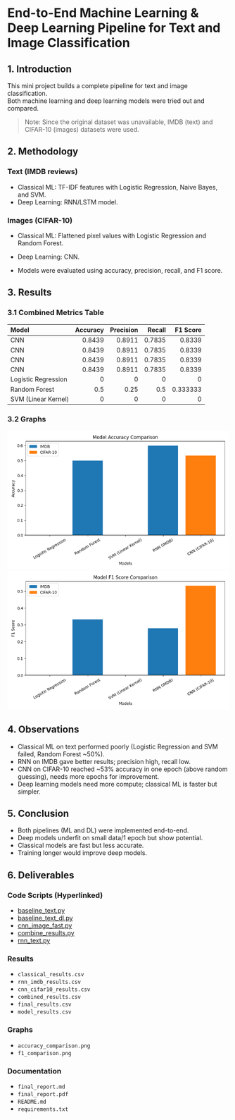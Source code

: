 # End-to-End Machine Learning & Deep Learning Pipeline for Text and Image Classification

## 1. Introduction
This mini project builds a complete pipeline for text and image classification.  
Both machine learning and deep learning models were tried out and compared.

> Note: Since the original dataset was unavailable, IMDB (text) and CIFAR-10 (images) datasets were used.

## 2. Methodology

### Text (IMDB reviews)
- Classical ML: TF-IDF features with Logistic Regression, Naive Bayes, and SVM.
- Deep Learning: RNN/LSTM model.

### Images (CIFAR-10)
- Classical ML: Flattened pixel values with Logistic Regression and Random Forest.
- Deep Learning: CNN.

- Models were evaluated using accuracy, precision, recall, and F1 score.

## 3. Results

### 3.1 Combined Metrics Table
| Model | Accuracy | Precision | Recall | F1 Score |
|:--------------------|-----------:|------------:|---------:|-----------:|
| CNN | 0.8439 | 0.8911 | 0.7835 | 0.8339 |
| CNN | 0.8439 | 0.8911 | 0.7835 | 0.8339 |
| CNN | 0.8439 | 0.8911 | 0.7835 | 0.8339 |
| CNN | 0.8439 | 0.8911 | 0.7835 | 0.8339 |
| Logistic Regression | 0 | 0 | 0 | 0 |
| Random Forest | 0.5 | 0.25 | 0.5 | 0.333333 |
| SVM (Linear Kernel) | 0 | 0 | 0 | 0 |

### 3.2 Graphs
![Accuracy Comparison](accuracy_comparison.png)
![F1 Score Comparison](f1_comparison.png)

## 4. Observations
- Classical ML on text performed poorly (Logistic Regression and SVM failed, Random Forest ~50%).  
- RNN on IMDB gave better results; precision high, recall low.  
- CNN on CIFAR-10 reached ~53% accuracy in one epoch (above random guessing), needs more epochs for improvement.  
- Deep learning models need more compute; classical ML is faster but simpler.

## 5. Conclusion
- Both pipelines (ML and DL) were implemented end-to-end.  
- Deep models underfit on small data/1 epoch but show potential.  
- Classical models are fast but less accurate.  
- Training longer would improve deep models.

## 6. Deliverables

### Code Scripts (Hyperlinked)
- [baseline_text.py](https://github.com/srushtibs/ml_dl_pipeline/raw/7d00baa81cac9b90e2a1358c1c3d28a4abc5bc76/680924385d7874c1798b7ee1531afcb288a2ca4c802fc73031e97a376e481063)
- [baseline_text_dl.py](https://github.com/srushtibs/ml_dl_pipeline/raw/7d00baa81cac9b90e2a1358c1c3d28a4abc5bc76/3ababc788ed6e324e0cce56fd79851e9ec33e0b202fb3c0ddbee263c9d0dcb27)
- [cnn_image_fast.py](https://github.com/srushtibs/ml_dl_pipeline/raw/7d00baa81cac9b90e2a1358c1c3d28a4abc5bc76/2fbe22ca826d8e5e6b7a1afac72e1707526440110d0657c7e499848a488c6710)
- [combine_results.py](https://github.com/srushtibs/ml_dl_pipeline/raw/7d00baa81cac9b90e2a1358c1c3d28a4abc5bc76/7983928dff71dc1f062709b807a0ba5c05dc04db91b18c1027c70e602d0bd0c2)
- [rnn_text.py](https://github.com/srushtibs/ml_dl_pipeline/raw/7d00baa81cac9b90e2a1358c1c3d28a4abc5bc76/c751f0138a1abefe1a79704a0227789149a4c243c5857f1af7b33121ca2c12b8)

### Results
- `classical_results.csv`  
- `rnn_imdb_results.csv`  
- `cnn_cifar10_results.csv`  
- `combined_results.csv`  
- `final_results.csv`  
- `model_results.csv`  

### Graphs
- `accuracy_comparison.png`  
- `f1_comparison.png`  

### Documentation
- `final_report.md`  
- `final_report.pdf`  
- `README.md`  
- `requirements.txt`  